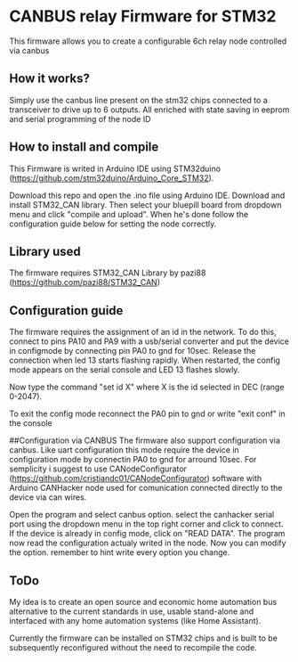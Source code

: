 # CANBUS relay Firmware for STM32


This firmware allows you to create a configurable 6ch relay node controlled via canbus

## How it works?
Simply use the canbus line present on the stm32 chips connected to a transceiver to drive up to 6 outputs. All enriched with state saving in eeprom and serial programming of the node ID

## How to install and compile

This Firmware is writed in Arduino IDE using STM32duino (https://github.com/stm32duino/Arduino_Core_STM32).

Download this repo and open the .ino file using Arduino IDE.
Download and install STM32_CAN library.
Then select your bluepill board from dropdown menu and click "compile and upload".
When he's done follow the configuration guide below for setting the node correctly.



## Library used
The firmware requires STM32_CAN Library by pazi88 (https://github.com/pazi88/STM32_CAN)

## Configuration guide

The firmware requires the assignment of an id in the network. To do this, connect to pins PA10 and PA9 with a usb/serial converter and put the device in configmode by connecting pin PA0 to gnd for 10sec. 
Release the connection when led 13 starts flashing rapidly.
When restarted, the config mode appears on the serial console and LED 13 flashes slowly.

Now type the command "set id X" where X is the id selected in DEC (range 0-2047).

To exit the config mode reconnect the PA0 pin to gnd or write "exit conf" in the console

##Configuration via CANBUS
The firmware also support configuration via canbus. Like uart configuration this mode require the device in configuration mode by connectin PA0 to gnd for arround 10sec.
For semplicity i suggest to use CANodeConfigurator (https://github.com/cristiandc01/CANodeConfigurator) software with Arduino CANHacker node used for comunication connected directly to the device via can wires.

Open the program and select canbus option. select the canhacker serial port using the dropdown menu in the top right corner and click to connect.
If the device is already in config mode, click on "READ DATA". The program now read the configuration actualy writed in the node.
Now you can modify the option. remember to hint write every option you change.


## ToDo

My idea is to create an open source and economic home automation bus alternative to the current standards in use, usable stand-alone and interfaced with any home automation systems (like Home Assistant).

Currently the firmware can be installed on STM32 chips and is built to be subsequently reconfigured without the need to recompile the code.


